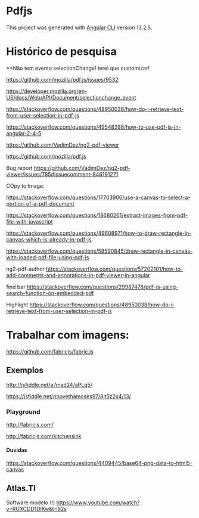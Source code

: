 # Pdfjs

This project was generated with [Angular CLI](https://github.com/angular/angular-cli) version 13.2.5.


# Histórico de pesquisa

**Não tem evento selectionChange! terei que customizar!


https://github.com/mozilla/pdf.js/issues/9532

https://developer.mozilla.org/en-US/docs/Web/API/Document/selectionchange_event

https://stackoverflow.com/questions/48950038/how-do-i-retrieve-text-from-user-selection-in-pdf-js

https://stackoverflow.com/questions/49548288/how-to-use-pdf-js-in-angular-2-4-5

https://github.com/VadimDez/ng2-pdf-viewer

https://github.com/mozilla/pdf.js


Bug report
https://github.com/VadimDez/ng2-pdf-viewer/issues/785#issuecomment-846191271


COpy to Image:

https://stackoverflow.com/questions/17703906/use-a-canvas-to-select-a-portion-of-a-pdf-document

https://stackoverflow.com/questions/18680261/extract-images-from-pdf-file-with-javascript

https://stackoverflow.com/questions/49608971/how-to-draw-rectangle-in-canvas-which-is-already-in-pdf-js

https://stackoverflow.com/questions/58590845/draw-rectangle-in-canvas-with-loaded-pdf-file-using-pdf-js


ng2-pdf-author
https://stackoverflow.com/questions/57202101/how-to-add-comments-and-annotations-in-pdf-viewer-in-angular


find bar
https://stackoverflow.com/questions/29987478/pdf-js-using-search-function-on-embedded-pdf


Highlight
https://stackoverflow.com/questions/48950038/how-do-i-retrieve-text-from-user-selection-in-pdf-js


# Trabalhar com imagens:

https://github.com/fabricjs/fabric.js

## Exemplos
http://jsfiddle.net/a7mad24/aPLq5/

https://jsfiddle.net/rinovethamoses97/8jt5z2x4/13/

### Playground
http://fabricjs.com/

http://fabricjs.com/kitchensink

#### Duvidas
https://stackoverflow.com/questions/4409445/base64-png-data-to-html5-canvas



## Atlas.TI

Software modelo (!)
https://www.youtube.com/watch?v=RUXCDD1DIKw&t=92s
